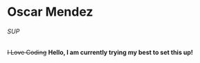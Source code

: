 # Oscar Mendez
###### SUP
~~I Love Coding~~
**Hello, I am currently trying my best to set this up!**
